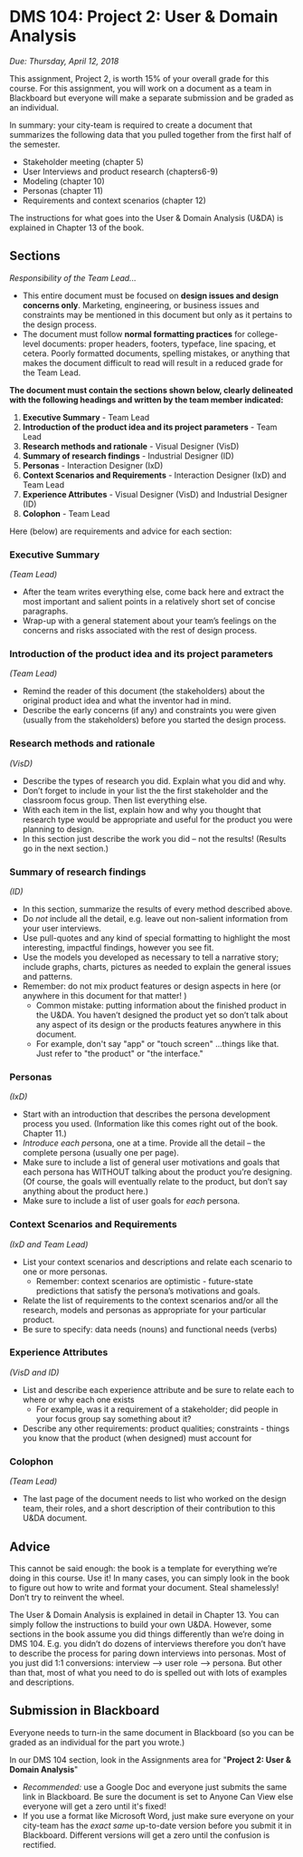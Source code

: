 # DMS 104: Project 2: User & Domain Analysis

*Due: Thursday, April 12, 2018*

This assignment, Project 2, is worth 15% of your overall grade for this course.  For this assignment, you will work on a document as a team in Blackboard but everyone will make a separate submission and be graded as an individual.

In summary: your city-team is required to create a document that summarizes the following data that you pulled together from the first half of the semester.  

- Stakeholder meeting (chapter 5)
- User Interviews and product research (chapters6-9)
- Modeling (chapter 10)
- Personas (chapter 11)
- Requirements and context scenarios (chapter 12)

The instructions for what goes into the User & Domain Analysis (U&DA) is explained in Chapter 13 of the book. 

## Sections

*Responsibility of the Team Lead...*

- This entire document must be focused on **design issues and design concerns only**.  Marketing, engineering, or business issues and constraints may be mentioned in this document but only as it pertains to the design process.
- The document must follow **normal formatting practices** for college-level documents: proper headers, footers, typeface, line spacing, et cetera.  Poorly formatted documents, spelling mistakes, or anything that makes the document difficult to read will result in a reduced grade for the Team Lead.

**The document must contain the sections shown below, clearly delineated with the following headings and written by the team member indicated:**

1. **Executive Summary** - Team Lead
2. **Introduction of the product idea and its project parameters** - Team Lead
3. **Research methods and rationale** - Visual Designer (VisD)
4. **Summary of research findings** - Industrial Designer (ID)
5. **Personas** - Interaction Designer (IxD)
6. **Context Scenarios and Requirements** - Interaction Designer (IxD) and Team Lead
7. **Experience Attributes** - Visual Designer (VisD) and Industrial Designer (ID)
8. **Colophon** - Team Lead

Here (below) are requirements and advice for each section:

### **Executive Summary**

*(Team Lead)*

- After the team writes everything else, come back here and extract the most important and salient points in a relatively short set of concise paragraphs.
- Wrap-up with a general statement about your team’s feelings on the concerns and risks associated with the rest of design process.

### Introduction of the product idea and its project parameters

*(Team Lead)*

- Remind the reader of this document (the stakeholders) about the original product idea and what the inventor had in mind.
- Describe the early concerns (if any) and constraints you were given (usually from the stakeholders) before you started the design process.

### Research methods and rationale

*(VisD)*

- Describe the types of research you did. Explain what you did and why.
- Don’t forget to include in your list the the first stakeholder and the classroom focus group.  Then list everything else. 
- With each item in the list, explain how and why you thought that research type would be appropriate and useful for the product you were planning to design.
- In this section just describe the work you did – not the results!  (Results go in the next section.)

### Summary of research findings

*(ID)*

- In this section, summarize the results of every method described above.
- Do *not* include all the detail, e.g. leave out non-salient information from your user interviews.
- Use pull-quotes and any kind of special formatting to highlight the most interesting, impactful findings, however you see fit.
- Use the models you developed as necessary to tell a narrative story; include graphs, charts, pictures as needed to explain the general issues and patterns.
- Remember: do not mix product features or design aspects in here (or anywhere in this document for that matter! )
  - Common mistake: putting information about the finished product in the U&DA.  You haven’t designed the product yet so don’t talk about any aspect of its design or the products features anywhere in this document.  
  - For example, don't say "app" or "touch screen" ...things like that.  Just refer to "the product" or "the interface."

### Personas

*(IxD)*

- Start with an introduction that describes the persona development process you used. (Information like this comes right out of the book. Chapter 11.)
- *Introduce each pe*rsona, one at a time.  Provide all the detail – the complete persona (usually one per page).  
- Make sure to include a list of general user motivations and goals that each persona has WITHOUT talking about the product you’re designing.  (Of course, the goals will eventually relate to the product, but don’t say anything about the product here.)
- Make sure to include a list of user goals for *each* persona.


### Context Scenarios and Requirements

*(IxD and Team Lead)*

- List your context scenarios and descriptions and relate each scenario to one or more personas.
  - Remember: context scenarios are optimistic - future-state predictions that satisfy the persona’s motivations and goals.
- Relate the list of requirements to the context scenarios and/or all the research, models and personas as appropriate for your particular product.
- Be sure to specify: data needs (nouns) and functional needs (verbs)

### Experience Attributes

*(VisD and ID)*

- List and describe each experience attribute and be sure to relate each to where or why each one exists
  - For example, was it a requirement of a stakeholder; did people in your focus group say something about it?
- Describe any other requirements: product qualities; constraints - things you know that the product (when designed) must account for

### Colophon

*(Team Lead)*

- The last page of the document needs to list who worked on the design team, their roles, and a short description of their contribution to this U&DA document.

## Advice
This cannot be said enough: the book is a template for everything we’re doing in this course.  Use it!  In many cases, you can simply look in the book to figure out how to write and format your document.  Steal shamelessly!  Don’t try to reinvent the wheel.

The User & Domain Analysis is explained in detail in Chapter 13.  You can simply follow the instructions to build your own U&DA.  However, some sections in the book assume you did things differently than we’re doing in DMS 104.  E.g. you didn’t do dozens of interviews therefore you don’t have to describe the process for paring down interviews into personas.  Most of you just did 1:1 conversions: interview --> user role --> persona.  But other than that, most of what you need to do is spelled out with lots of examples and descriptions.

## Submission in Blackboard

Everyone needs to turn-in the same document in Blackboard (so you can be graded as an individual for the part you wrote.)

In our DMS 104 section, look in the Assignments area for "**Project 2: User & Domain Analysis**"

- *Recommended:* use a Google Doc and everyone just submits the same link in Blackboard.  Be sure the document is set to Anyone Can View else everyone will get a zero until it's fixed!
- If you use a format like Microsoft Word, just make sure everyone on your city-team has the *exact same* up-to-date version before you submit it in Blackboard.  Different versions will get a zero until the confusion is rectified.  
